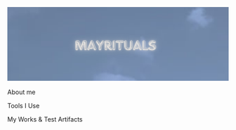 ![Header](https://github.com/mayrituals/mayrituals/blob/main/assets/mayrituals%20banner.png)

About me

Tools I Use

My Works & Test Artifacts
